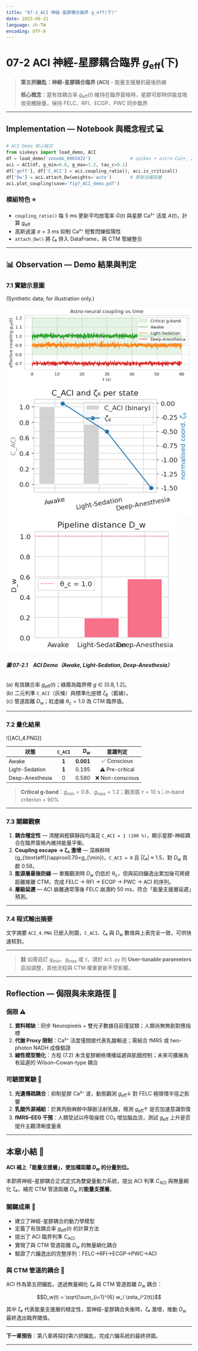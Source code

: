 ```yaml
---
title: "07-2_ACI 神經-星膠耦合臨界 g_eff(下)"
date: 2025-06-22
language: zh-TW
encoding: UTF-8
---
```

# 07-2 ACI 神經-星膠耦合臨界 $g_{\text{eff}}$(下)

> **第五把鑰匙：神經-星膠耦合臨界 (ACI)** - 能量支援層的最後防線
> 
> **核心概念**：當有效耦合率 $g_{\text{eff}}(t)$ 維持在臨界窗格時，星膠可即時供能並吸收突觸餘量，保持 FELC、RFI、ECGP、PWC 同步臨界

---

## Implementation — Notebook 與概念程式 💻


```python
# ACI Demo 核心程式
from sixkeys import load_demo, ACI
df = load_demo('zenodo_8965432')               # spikes + astro-Ca2+, 20 kHz
aci = ACI(df, g_min=0.8, g_max=1.2, tau_c=0.1)
df['geff'], df['C_ACI'] = aci.coupling_ratio(), aci.is_critical()
df['Dw'] = aci.attach_Dw(weights='auto')       # 更新加權距離
aci.plot_coupling(save='fig7_ACI_demo.pdf')
```

### 模組特色 ⭐

- `coupling_ratio()` 每 5 ms 更新平均放電率 $G(t)$ 與星膠 Ca²⁺ 活度 $A(t)$，計算 $g_{\text{eff}}$
- 高斯過濾 $\sigma=3$ ms 抑制 Ca²⁺ 短暫閃爍假陽性
- `attach_Dw()` 將 ζ₆ 併入 DataFrame，與 CTM 管線整合

---

<!-- 手動換頁 --><div class="pagebreak"></div>
## 📊 Observation — Demo 結果與判定
<!-- Chapter 7 ACI — Observation 小節 -->

### 7.1 實驗示意圖
(Synthetic data; for illustration only.)  

![ACI_1.png](../../assets/images/ACI_1.png)
![ACI_2.png](../../assets/images/ACI_2.png)
![ACI_3.png](../../assets/images/ACI_3.png)

###### **圖 07-2.1　ACI Demo（Awake, Light-Sedation, Deep-Anesthesia）**  
(a) 有效耦合率 $g_{\text{eff}}(t)$；綠蔭為臨界帶 $g \in [0.8, 1.2]$。  
(b) 二元判準 `C_ACI`（灰條）與標準化座標 $\zeta_6$（藍線）。  
(c) 管道距離 $D_w$；紅虛線 $\theta_c = 1.0$ 為 CTM 臨界值。  


---

### 7.2 量化結果  

![[ACI_4.PNG]]

| 狀態 | `C_ACI` | *D*<sub>w</sub> | 意識判定 |
|------|:------:|---------------:|:--------:|
| Awake            | **1** | **0.001** | ✅ Conscious |
| Light-Sedation   | **1** | 0.195 | ⚠️ Pre-critical |
| Deep-Anesthesia  | 0     | 0.580 | ❌ Non-conscious |

>**Critical g-band**：$g_{\min} = 0.8$、$g_{\max} = 1.2$；觀測窗 $\tau = 10\ \mathrm{s}$；in-band criterion = 90%


---

### 7.3 關鍵觀察  

1. **耦合穩定性** — 清醒與輕鎮靜段均滿足 `C_ACI = 1 (100 %)`，顯示星膠-神經耦合在臨界窗格內維持能量平衡。
2. **Coupling escape → ζ₆ 激增** — 深麻醉時 \(g_{\text{eff}}\approx0.70<g_{\min}\)，`C_ACI = 0` 且 |ζ₆| ≈ 1.5，對 *D*<sub>w</sub> 貢獻 0.58。
3. **能源層最後防線** — 單獨觀測時 *D*<sub>w</sub> 仍低於 θ<sub>c</sub>，但與前四鑰逸出累加後可將總距離推離 CTM，完成 FELC → RFI → ECGP → PWC → ACI 的序列。  
4. **層級延遲** — ACI 崩離通常落後 FELC 崩潰約 50 ms，符合「能量支援層延遲」預測。  

---

### 7.4 程式輸出摘要  

文字摘要 `ACI_4.PNG` 已嵌入附圖，`C_ACI`、ζ₆ 與 *D*<sub>w</sub> 數值與上表完全一致，可供快速核對。

---

> **註** 如需自訂 $g_{\min}$、$g_{\max}$ 或 $\tau$，請於 `ACI.py` 的 **User-tunable parameters** 區段調整，其他流程與 CTM 權重更新不受影響。



---

## Reflection — 侷限與未來路徑 🔮

### 侷限 ⚠️

1. **資料稀缺**：同步 Neuropixels + 雙光子數據目前僅鼠類；人類尚無無創對應指標
2. **代謝 Proxy 限制**：Ca²⁺ 活度僅間接代表乳酸輸送；需結合 fMRS 或 two-photon NADH 成像驗證
3. **線性模型簡化**：方程 (7.2) 未含星膠網格傳播延遲與飢餓控制；未來可擴展為有延遲的 Wilson–Cowan-type 耦合

### 可驗證實驗 🧪

1. **光遺傳疏耦合**：抑制星膠 Ca²⁺ 波，動態觀測 $g_{\text{eff}}\downarrow$ 對 FELC 極限環半徑之影響
2. **乳酸外源補給**：於異丙酚麻醉中靜脈注射乳酸，檢測 $g_{\text{eff}}\uparrow$ 是否加速意識恢復
3. **fMRS–EEG 干預**：人類受試以呼吸操控 CO₂ 增加腦血流，測試 $g_{\text{eff}}$ 上升是否提升主觀清晰度量表

---

## 本章小結 📝

**ACI 補上「能量支援層」，使加權距離 $D_w$ 的分量到位。**

本節將神經–星膠耦合正式定式為雙變量動力系統，提出 ACI 判準 $C_{\text{ACI}}$ 與無量綱化 ζ₆，補完 CTM 管道距離 $D_w$ 的**能量支援層**。

### 關鍵成果 🎯

- 建立了神經-星膠耦合的動力學模型
- 定義了有效耦合率 $g_{\text{eff}}(t)$ 的計算方法
- 提出了 ACI 臨界判準 $C_{\text{ACI}}$
- 實現了與 CTM 管道距離 $D_w$ 的無量綱化耦合
- 驗證了六鑰逸出的完整序列：FELC→RFI→ECGP→PWC→ACI

### 與 CTM 管道的耦合 🔗

ACI 作為第五把鑰匙，透過無量綱化 ζ₆ 與 CTM 管道距離 $D_w$ 耦合：

$$D_w(t) = \sqrt{\sum_{i=1}^{6} w_i \zeta_i^2(t)}$$

其中 ζ₆ 代表能量支援層的穩定性，當神經-星膠耦合失衡時，ζ₆ 激增，推動 $D_w$ 最終逸出臨界閾值。

---

**下一章預告**：第八章將探討第六把鑰匙，完成六鑰系統的最終拼圖。

---
